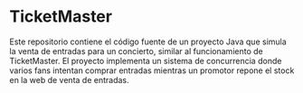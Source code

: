 # TicketMaster
Este repositorio contiene el código fuente de un proyecto Java que simula la venta de entradas para un concierto, similar al funcionamiento de TicketMaster. El proyecto implementa un sistema de concurrencia donde varios fans intentan comprar entradas mientras un promotor repone el stock en la web de venta de entradas.
